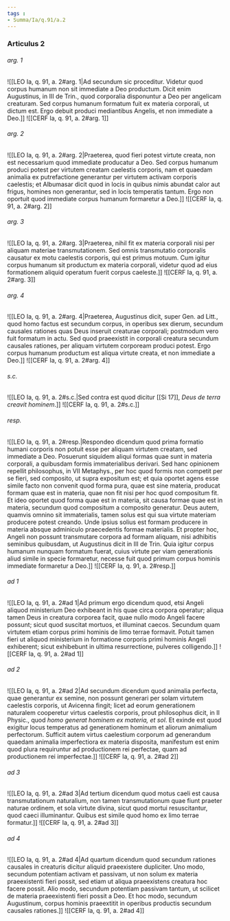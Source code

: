 ```yaml
---
tags : 
- Summa/Ia/q.91/a.2
---
```


### Articulus 2

###### arg. 1
![[LEO Ia, q. 91, a. 2#arg. 1|Ad secundum sic proceditur. Videtur quod corpus humanum non sit immediate a Deo productum. Dicit enim Augustinus, in III de Trin., quod corporalia disponuntur a Deo per angelicam creaturam. Sed corpus humanum formatum fuit ex materia corporali, ut dictum est. Ergo debuit produci mediantibus Angelis, et non immediate a Deo.]]
![[CERF Ia, q. 91, a. 2#arg. 1]]

###### arg. 2
![[LEO Ia, q. 91, a. 2#arg. 2|Praeterea, quod fieri potest virtute creata, non est necessarium quod immediate producatur a Deo. Sed corpus humanum produci potest per virtutem creatam caelestis corporis, nam et quaedam animalia ex putrefactione generantur per virtutem activam corporis caelestis; et Albumasar dicit quod in locis in quibus nimis abundat calor aut frigus, homines non generantur, sed in locis temperatis tantum. Ergo non oportuit quod immediate corpus humanum formaretur a Deo.]]
![[CERF Ia, q. 91, a. 2#arg. 2]]

###### arg. 3
![[LEO Ia, q. 91, a. 2#arg. 3|Praeterea, nihil fit ex materia corporali nisi per aliquam materiae transmutationem. Sed omnis transmutatio corporalis causatur ex motu caelestis corporis, qui est primus motuum. Cum igitur corpus humanum sit productum ex materia corporali, videtur quod ad eius formationem aliquid operatum fuerit corpus caeleste.]]
![[CERF Ia, q. 91, a. 2#arg. 3]]

###### arg. 4
![[LEO Ia, q. 91, a. 2#arg. 4|Praeterea, Augustinus dicit, super Gen. ad Litt., quod homo factus est secundum corpus, in operibus sex dierum, secundum causales rationes quas Deus inseruit creaturae corporali; postmodum vero fuit formatum in actu. Sed quod praeexistit in corporali creatura secundum causales rationes, per aliquam virtutem corpoream produci potest. Ergo corpus humanum productum est aliqua virtute creata, et non immediate a Deo.]]
![[CERF Ia, q. 91, a. 2#arg. 4]]

###### s.c.
![[LEO Ia, q. 91, a. 2#s.c.|Sed contra est quod dicitur [[Si 17]], *Deus de terra creavit hominem*.]]
![[CERF Ia, q. 91, a. 2#s.c.]]

###### resp.
![[LEO Ia, q. 91, a. 2#resp.|Respondeo dicendum quod prima formatio humani corporis non potuit esse per aliquam virtutem creatam, sed immediate a Deo. Posuerunt siquidem aliqui formas quae sunt in materia corporali, a quibusdam formis immaterialibus derivari. Sed hanc opinionem repellit philosophus, in VII Metaphys., per hoc quod formis non competit per se fieri, sed composito, ut supra expositum est; et quia oportet agens esse simile facto non convenit quod forma pura, quae est sine materia, producat formam quae est in materia, quae non fit nisi per hoc quod compositum fit. Et ideo oportet quod forma quae est in materia, sit causa formae quae est in materia, secundum quod compositum a composito generatur. Deus autem, quamvis omnino sit immaterialis, tamen solus est qui sua virtute materiam producere potest creando. Unde ipsius solius est formam producere in materia absque adminiculo praecedentis formae materialis. Et propter hoc, Angeli non possunt transmutare corpora ad formam aliquam, nisi adhibitis seminibus quibusdam, ut Augustinus dicit in III de Trin. Quia igitur corpus humanum nunquam formatum fuerat, cuius virtute per viam generationis aliud simile in specie formaretur, necesse fuit quod primum corpus hominis immediate formaretur a Deo.]]
![[CERF Ia, q. 91, a. 2#resp.]]

###### ad 1
![[LEO Ia, q. 91, a. 2#ad 1|Ad primum ergo dicendum quod, etsi Angeli aliquod ministerium Deo exhibeant in his quae circa corpora operatur; aliqua tamen Deus in creatura corporea facit, quae nullo modo Angeli facere possunt; sicut quod suscitat mortuos, et illuminat caecos. Secundum quam virtutem etiam corpus primi hominis de limo terrae formavit. Potuit tamen fieri ut aliquod ministerium in formatione corporis primi hominis Angeli exhiberent; sicut exhibebunt in ultima resurrectione, pulveres colligendo.]]
![[CERF Ia, q. 91, a. 2#ad 1]]

###### ad 2
![[LEO Ia, q. 91, a. 2#ad 2|Ad secundum dicendum quod animalia perfecta, quae generantur ex semine, non possunt generari per solam virtutem caelestis corporis, ut Avicenna fingit; licet ad eorum generationem naturalem cooperetur virtus caelestis corporis, prout philosophus dicit, in II Physic., quod *homo generat hominem ex materia, et sol*. Et exinde est quod exigitur locus temperatus ad generationem hominum et aliorum animalium perfectorum. Sufficit autem virtus caelestium corporum ad generandum quaedam animalia imperfectiora ex materia disposita, manifestum est enim quod plura requiruntur ad productionem rei perfectae, quam ad productionem rei imperfectae.]]
![[CERF Ia, q. 91, a. 2#ad 2]]

###### ad 3
![[LEO Ia, q. 91, a. 2#ad 3|Ad tertium dicendum quod motus caeli est causa transmutationum naturalium, non tamen transmutationum quae fiunt praeter naturae ordinem, et sola virtute divina, sicut quod mortui resuscitantur, quod caeci illuminantur. Quibus est simile quod homo ex limo terrae formatur.]]
![[CERF Ia, q. 91, a. 2#ad 3]]

###### ad 4
![[LEO Ia, q. 91, a. 2#ad 4|Ad quartum dicendum quod secundum rationes causales in creaturis dicitur aliquid praeexistere dupliciter. Uno modo, secundum potentiam activam et passivam, ut non solum ex materia praeexistenti fieri possit, sed etiam ut aliqua praeexistens creatura hoc facere possit. Alio modo, secundum potentiam passivam tantum, ut scilicet de materia praeexistenti fieri possit a Deo. Et hoc modo, secundum Augustinum, corpus hominis praeextitit in operibus productis secundum causales rationes.]]
![[CERF Ia, q. 91, a. 2#ad 4]]

